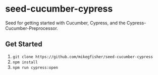 # seed-cucumber-cypress
Seed for getting started with Cucumber, Cypress, and the Cypress-Cucumber-Preprocessor.

## Get Started
1. `git clone https://github.com/mikegfisher/seed-cucumber-cypress`
2. `npm install`
3. `npm run cypress:open`
